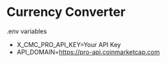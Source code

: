 # Currency Converter

.env variables

- X_CMC_PRO_API_KEY=Your API Key
- API_DOMAIN=https://pro-api.coinmarketcap.com
